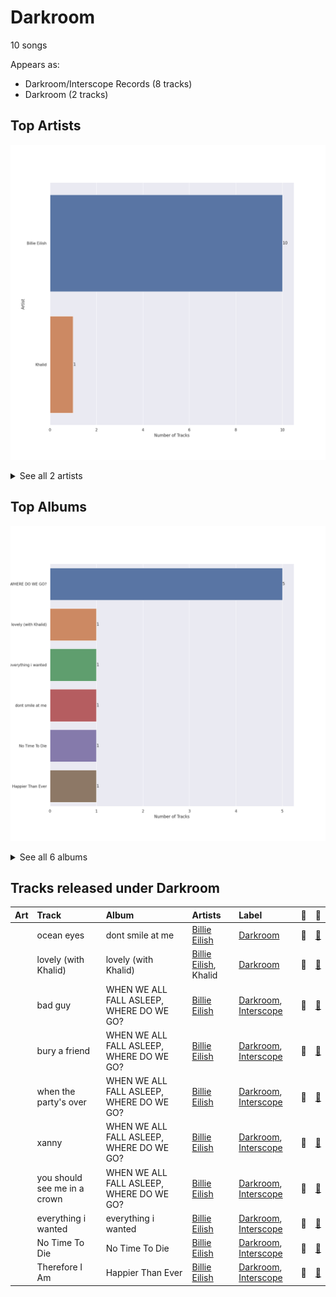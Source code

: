 # Darkroom

10 songs

Appears as:
- Darkroom/Interscope Records (8 tracks)
- Darkroom (2 tracks)

## Top Artists

![Bar chart of top 2 artists](../images/labels/darkroom/artists.png)


<details>
<summary>See all 2 artists</summary>

|   Number of Tracks | Art                                                                                              | Artist                                       | 🔗                                                           |
|-------------------:|:-------------------------------------------------------------------------------------------------|:---------------------------------------------|:------------------------------------------------------------|
|                 10 | <img src="https://i.scdn.co/image/ab6761610000e5ebd8b9980db67272cb4d2c3daf" alt="" width="50" /> | [Billie Eilish](../artists/billie_eilish.md) | [🔗](https://open.spotify.com/artist/6qqNVTkY8uBg9cP3Jd7DAH) |
|                  1 | <img src="https://i.scdn.co/image/ab6761610000e5eb31072db9da0311ecfabe96bf" alt="" width="50" /> | Khalid                                       | [🔗](https://open.spotify.com/artist/6LuN9FCkKOj5PcnpouEgny) |

</details>


## Top Albums

![Bar chart of top 6 albums in](../images/labels/darkroom/albums.png)


<details>
<summary>See all 6 albums</summary>

|   Number of Tracks | Art                                                                                              | Album                                    | 🔗                                                          |
|-------------------:|:-------------------------------------------------------------------------------------------------|:-----------------------------------------|:-----------------------------------------------------------|
|                  5 | <img src="https://i.scdn.co/image/ab67616d0000b27350a3147b4edd7701a876c6ce" alt="" width="50" /> | WHEN WE ALL FALL ASLEEP, WHERE DO WE GO? | [🔗](https://open.spotify.com/album/0S0KGZnfBGSIssfF54WSJh) |
|                  1 | <img src="https://i.scdn.co/image/ab67616d0000b2738a3f0a3ca7929dea23cd274c" alt="" width="50" /> | lovely (with Khalid)                     | [🔗](https://open.spotify.com/album/2sBB17RXTamvj7Ncps15AK) |
|                  1 | <img src="https://i.scdn.co/image/ab67616d0000b273f2248cf6dad1d6c062587249" alt="" width="50" /> | everything i wanted                      | [🔗](https://open.spotify.com/album/4i3rAwPw7Ln2YrKDusaWyT) |
|                  1 | <img src="https://i.scdn.co/image/ab67616d0000b273a9f6c04ba168640b48aa5795" alt="" width="50" /> | dont smile at me                         | [🔗](https://open.spotify.com/album/7fRrTyKvE4Skh93v97gtcU) |
|                  1 | <img src="https://i.scdn.co/image/ab67616d0000b273f7b7174bef6f3fbfda3a0bb7" alt="" width="50" /> | No Time To Die                           | [🔗](https://open.spotify.com/album/5sXSHscDjBez8VF20cSyad) |
|                  1 | <img src="https://i.scdn.co/image/ab67616d0000b2732a038d3bf875d23e4aeaa84e" alt="" width="50" /> | Happier Than Ever                        | [🔗](https://open.spotify.com/album/0JGOiO34nwfUdDrD612dOp) |

</details>


## Tracks released under Darkroom

| Art                                                                                              | Track                        | Album                                    | Artists                                              | Label                                                | 💚   | 🔗                                                          |
|:-------------------------------------------------------------------------------------------------|:-----------------------------|:-----------------------------------------|:-----------------------------------------------------|:-----------------------------------------------------|:----|:-----------------------------------------------------------|
| <img src="https://i.scdn.co/image/ab67616d0000b273a9f6c04ba168640b48aa5795" alt="" width="50" /> | ocean eyes                   | dont smile at me                         | [Billie Eilish](../artists/billie_eilish.md)         | [Darkroom](darkroom.md)                              | 💚   | [🔗](https://open.spotify.com/track/7hDVYcQq6MxkdJGweuCtl9) |
| <img src="https://i.scdn.co/image/ab67616d0000b2738a3f0a3ca7929dea23cd274c" alt="" width="50" /> | lovely (with Khalid)         | lovely (with Khalid)                     | [Billie Eilish](../artists/billie_eilish.md), Khalid | [Darkroom](darkroom.md)                              | 💚   | [🔗](https://open.spotify.com/track/0u2P5u6lvoDfwTYjAADbn4) |
| <img src="https://i.scdn.co/image/ab67616d0000b27350a3147b4edd7701a876c6ce" alt="" width="50" /> | bad guy                      | WHEN WE ALL FALL ASLEEP, WHERE DO WE GO? | [Billie Eilish](../artists/billie_eilish.md)         | [Darkroom](darkroom.md), [Interscope](interscope.md) | 💚   | [🔗](https://open.spotify.com/track/2Fxmhks0bxGSBdJ92vM42m) |
| <img src="https://i.scdn.co/image/ab67616d0000b27350a3147b4edd7701a876c6ce" alt="" width="50" /> | bury a friend                | WHEN WE ALL FALL ASLEEP, WHERE DO WE GO? | [Billie Eilish](../artists/billie_eilish.md)         | [Darkroom](darkroom.md), [Interscope](interscope.md) | 💚   | [🔗](https://open.spotify.com/track/4SSnFejRGlZikf02HLewEF) |
| <img src="https://i.scdn.co/image/ab67616d0000b27350a3147b4edd7701a876c6ce" alt="" width="50" /> | when the party's over        | WHEN WE ALL FALL ASLEEP, WHERE DO WE GO? | [Billie Eilish](../artists/billie_eilish.md)         | [Darkroom](darkroom.md), [Interscope](interscope.md) | 💚   | [🔗](https://open.spotify.com/track/43zdsphuZLzwA9k4DJhU0I) |
| <img src="https://i.scdn.co/image/ab67616d0000b27350a3147b4edd7701a876c6ce" alt="" width="50" /> | xanny                        | WHEN WE ALL FALL ASLEEP, WHERE DO WE GO? | [Billie Eilish](../artists/billie_eilish.md)         | [Darkroom](darkroom.md), [Interscope](interscope.md) | 💚   | [🔗](https://open.spotify.com/track/4QIo4oxwzzafcBWkKjDpXY) |
| <img src="https://i.scdn.co/image/ab67616d0000b27350a3147b4edd7701a876c6ce" alt="" width="50" /> | you should see me in a crown | WHEN WE ALL FALL ASLEEP, WHERE DO WE GO? | [Billie Eilish](../artists/billie_eilish.md)         | [Darkroom](darkroom.md), [Interscope](interscope.md) | 💚   | [🔗](https://open.spotify.com/track/3XF5xLJHOQQRbWya6hBp7d) |
| <img src="https://i.scdn.co/image/ab67616d0000b273f2248cf6dad1d6c062587249" alt="" width="50" /> | everything i wanted          | everything i wanted                      | [Billie Eilish](../artists/billie_eilish.md)         | [Darkroom](darkroom.md), [Interscope](interscope.md) | 💚   | [🔗](https://open.spotify.com/track/3ZCTVFBt2Brf31RLEnCkWJ) |
| <img src="https://i.scdn.co/image/ab67616d0000b273f7b7174bef6f3fbfda3a0bb7" alt="" width="50" /> | No Time To Die               | No Time To Die                           | [Billie Eilish](../artists/billie_eilish.md)         | [Darkroom](darkroom.md), [Interscope](interscope.md) | 💚   | [🔗](https://open.spotify.com/track/73SpzrcaHk0RQPFP73vqVR) |
| <img src="https://i.scdn.co/image/ab67616d0000b2732a038d3bf875d23e4aeaa84e" alt="" width="50" /> | Therefore I Am               | Happier Than Ever                        | [Billie Eilish](../artists/billie_eilish.md)         | [Darkroom](darkroom.md), [Interscope](interscope.md) | 💚   | [🔗](https://open.spotify.com/track/20R4HfKloPKgXDqU7UKk3x) |
